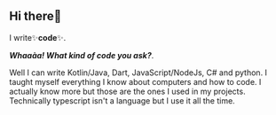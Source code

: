 ## Hi there👋

I write:sparkles:**code**:sparkles:.

***Whaaàa! What kind of code you ask?***.

Well I can write Kotlin/Java, Dart, 
JavaScript/NodeJs, C# and python.
I taught myself everything I know about computers 
and how to code. 
I actually know more but those are the ones I used 
in my projects. Technically typescript isn't a
language but I use it all the time.
